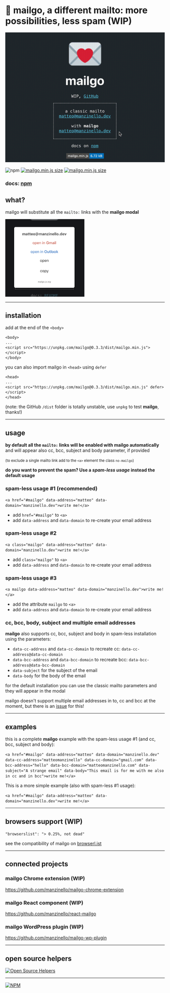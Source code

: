 # 💌 mailgo, a different mailto: more possibilities, less spam (WIP)

![mailgo screencast](/assets/video/mailgo-screencast.gif)

![npm](https://img.shields.io/npm/v/mailgo.svg?style=flat-square) [![mailgo.min.js size](https://img.shields.io/github/size/manzinello/mailgo/dist/mailgo.min.js.svg?label=mailgo.min.js&style=flat-square)](https://unpkg.com/mailgo@0.3.3/dist/mailgo.min.js) [![mailgo.min.js size](https://img.shields.io/github/size/manzinello/mailgo/dist/mailgo.min.css.svg?label=mailgo.min.css&style=flat-square)](https://unpkg.com/mailgo@0.3.3/dist/mailgo.min.css)

### docs: <a href="https://www.npmjs.com/package/mailgo">npm</a>

## what?

mailgo will substitute all the `mailto:` links with the **mailgo modal**

<img src="assets/img/screen-1.png" alt="mailgo modal" width="250"/>

---

## installation

add at the end of the `<body>`

```
<body>
...
<script src="https://unpkg.com/mailgo@0.3.3/dist/mailgo.min.js"></script>
</body>
```

you can also import mailgo in `<head>` using `defer`

```
<head>
...
<script src="https://unpkg.com/mailgo@0.3.3/dist/mailgo.min.js" defer></script>
</head>
```

(note: the GitHub `/dist` folder is totally unstable, use `unpkg` to test **mailgo**, thanks!)

---

## usage

**by default all the `mailto:` links will be enabled with mailgo automatically** and will appear also cc, bcc, subject and body parameter, if provided

<small>(to exclude a single mailto link add to the `<a>` element the class `no-mailgo`)</small>

**do you want to prevent the spam? Use a _spam-less usage_ instead the default usage**

### spam-less usage #1 (recommended)

`<a href="#mailgo" data-address="matteo" data-domain="manzinello.dev">write me!</a>`

- add `href="#mailgo"` to `<a>`
- add `data-address` and `data-domain` to re-create your email address

### spam-less usage #2

`<a class="mailgo" data-address="matteo" data-domain="manzinello.dev">write me!</a>`

- add `class="mailgo"` to `<a>`
- add `data-address` and `data-domain` to re-create your email address

### spam-less usage #3

`<a mailgo data-address="matteo" data-domain="manzinello.dev">write me!</a>`

- add the attribute `mailgo` to `<a>`
- add `data-address` and `data-domain` to re-create your email address

### cc, bcc, body, subject and multiple email addresses

**mailgo** also supports cc, bcc, subject and body in spam-less installation using the parameters:

- `data-cc-address` and `data-cc-domain` to recreate cc: `data-cc-address@data-cc-domain`
- `data-bcc-address` and `data-bcc-domain` to recreate bcc: `data-bcc-address@data-bcc-domain`
- `data-subject` for the subject of the email
- `data-body` for the body of the email

for the default installation you can use the classic mailto parameters and they will appear in the modal

mailgo doesn't support multiple email addresses in to, cc and bcc at the moment, but there is an <a href="https://github.com/manzinello/mailgo/issues/19">issue</a> for this!

---

## examples

this is a complete **mailgo** example with the spam-less usage #1 (and cc, bcc, subject and body):

`<a href="#mailgo" data-address="matteo" data-domain="manzinello.dev" data-cc-address="matteomanzinello" data-cc-domain="gmail.com" data-bcc-address="hello" data-bcc-domain="matteomanzinello.com" data-subject="A strange email" data-body="This email is for me with me also in cc and in bcc">write me!</a>`

This is a more simple example (also with spam-less #1 usage):

`<a href="#mailgo" data-address="matteo" data-domain="manzinello.dev">write me!</a>`

---

## browsers support (WIP)

`"browserslist": "> 0.25%, not dead"`

see the compatibility of mailgo on <a href="https://browserl.ist/?q=%3E+0.25%25%2C+not+dead">browserl.ist</a>

---

## connected projects

### mailgo Chrome extension (WIP)

<https://github.com/manzinello/mailgo-chrome-extension>

### mailgo React component (WIP)

<https://github.com/manzinello/react-mailgo>

### mailgo WordPress plugin (WIP)

<https://github.com/manzinello/mailgo-wp-plugin>

---

## open source helpers

[![Open Source Helpers](https://www.codetriage.com/manzinello/mailgo/badges/users.svg)](https://www.codetriage.com/manzinello/mailgo)

---

[![NPM](https://nodei.co/npm/mailgo.png?stars=true)](https://www.npmjs.com/package/mailgo)
